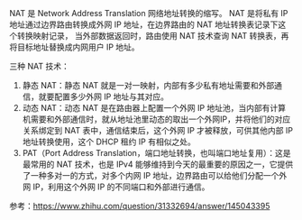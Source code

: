 NAT 是 Network Address Translation 网络地址转换的缩写。 NAT 是将私有 IP 地址通过边界路由转换成外网 IP 地址，在边界路由的 NAT 地址转换表记录下这个转换映射记录，
当外部数据返回时，路由使用 NAT 技术查询 NAT 转换表，再将目标地址替换成内网用户 IP 地址。 

三种 NAT 技术：

1. 静态 NAT：静态 NAT 就是一对一映射，内部有多少私有地址需要和外部通信，就要配置多少外网 IP 地址与其对应。
2. 动态 NAT：动态 NAT 是在路由器上配置一个外网 IP 地址池，当内部有计算机需要和外部通信时，就从地址池里动态的取出一个外网IP，并将他们的对应关系绑定到 NAT 表中，通信结束后，这个外网 IP 才被释放，可供其他内部 IP 地址转换使用，这个 DHCP 租约 IP 有相似之处。
3. PAT（Port Address Translation，端口地址转换，也叫端口地址复用）：这是最常用的 NAT 技术，也是 IPv4 能够维持到今天的最重要的原因之一，它提供了一种多对一的方式，对多个内网 IP 地址，边界路由可以给他们分配一个外网 IP，利用这个外网 IP 的不同端口和外部进行通信。

参考：<https://www.zhihu.com/question/31332694/answer/145043395>
